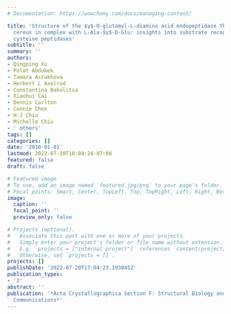 ```yaml
---
# Documentation: https://wowchemy.com/docs/managing-content/

title: 'Structure of the $γ$-D-glutamyl-L-diamino acid endopeptidase YkfC from Bacillus
  cereus in complex with L-Ala-$γ$-D-Glu: insights into substrate recognition by NlpC/P60
  cysteine peptidases'
subtitle: ''
summary: ''
authors:
- Qingping Xu
- Polat Abdubek
- Tamara Astakhova
- Herbert L Axelrod
- Constantina Bakolitsa
- Xiaohui Cai
- Dennis Carlton
- Connie Chen
- H-J Chiu
- Michelle Chiu
- ' others'
tags: []
categories: []
date: '2010-01-01'
lastmod: 2022-07-20T10:04:24-07:00
featured: false
draft: false

# Featured image
# To use, add an image named `featured.jpg/png` to your page's folder.
# Focal points: Smart, Center, TopLeft, Top, TopRight, Left, Right, BottomLeft, Bottom, BottomRight.
image:
  caption: ''
  focal_point: ''
  preview_only: false

# Projects (optional).
#   Associate this post with one or more of your projects.
#   Simply enter your project's folder or file name without extension.
#   E.g. `projects = ["internal-project"]` references `content/project/deep-learning/index.md`.
#   Otherwise, set `projects = []`.
projects: []
publishDate: '2022-07-20T17:04:23.193045Z'
publication_types:
- '2'
abstract: ''
publication: '*Acta Crystallographica Section F: Structural Biology and Crystallization
  Communications*'
---
```

